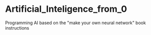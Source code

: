 # Artificial_Inteligence_from_0
Programming AI based on the "make your own neural network" book instructions
